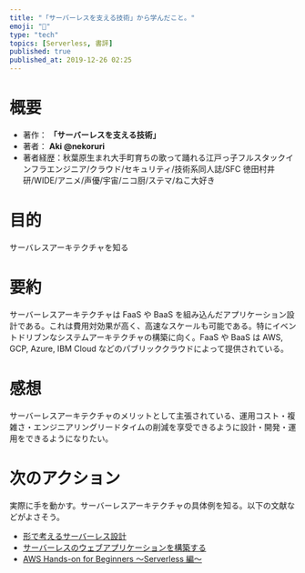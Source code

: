 ```yaml
---
title: "「サーバーレスを支える技術」から学んだこと。"
emoji: "📖"
type: "tech"
topics: [Serverless, 書評]
published: true
published_at: 2019-12-26 02:25
---
```


# 概要

- 著作： **「サーバーレスを支える技術」**
- 著者： **Aki @nekoruri**
- 著者経歴：秋葉原生まれ大手町育ちの歌って踊れる江戸っ子フルスタックインフラエンジニア/クラウド/セキュリティ/技術系同人誌/SFC 徳田村井研/WIDE/アニメ/声優/宇宙/ニコ厨/ステマ/ねこ大好き

# 目的

サーバレスアーキテクチャを知る

# 要約

サーバーレスアーキテクチャは FaaS や BaaS を組み込んだアプリケーション設計である。これは費用対効果が高く、高速なスケールも可能である。特にイベントドリブンなシステムアーキテクチャの構築に向く。FaaS や BaaS は AWS, GCP, Azure, IBM Cloud などのパブリッククラウドによって提供されている。

# 感想

サーバーレスアーキテクチャのメリットとして主張されている、運用コスト・複雑さ・エンジニアリングリードタイムの削減を享受できるように設計・開発・運用をできるようになりたい。

# 次のアクション

実際に手を動かす。サーバーレスアーキテクチャの具体例を知る。以下の文献などがよさそう。

- [形で考えるサーバーレス設計](https://aws.amazon.com/jp/serverless/patterns/serverless-pattern/)
- [サーバーレスのウェブアプリケーションを構築する](https://aws.amazon.com/jp/getting-started/projects/build-serverless-web-app-lambda-apigateway-s3-dynamodb-cognito/)
- [AWS Hands-on for Beginners 〜Serverless 編〜](https://aws.amazon.com/jp/aws-jp-introduction/aws-jp-webinar-hands-on/)
